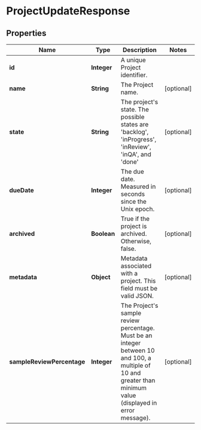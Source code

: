 

# ProjectUpdateResponse

## Properties

Name | Type | Description | Notes
------------ | ------------- | ------------- | -------------
**id** | **Integer** | A unique Project identifier. | 
**name** | **String** | The Project name. |  [optional]
**state** | **String** | The project&#39;s state. The possible states are &#39;backlog&#39;, &#39;inProgress&#39;, &#39;inReview&#39;, &#39;inQA&#39;, and &#39;done&#39; |  [optional]
**dueDate** | **Integer** | The due date. Measured in seconds since the Unix epoch. |  [optional]
**archived** | **Boolean** | True if the project is archived. Otherwise, false. |  [optional]
**metadata** | **Object** | Metadata associated with a project. This field must be valid JSON. |  [optional]
**sampleReviewPercentage** | **Integer** | The Project&#39;s sample review percentage. Must be an integer between 10 and 100, a multiple of 10 and greater than minimum value (displayed in error message). |  [optional]



